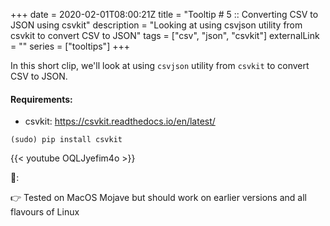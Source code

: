 +++ 
date = 2020-02-01T08:00:21Z
title = "Tooltip # 5 :: Converting CSV to JSON using csvkit"
description = "Looking at using csvjson utility from csvkit to convert CSV to JSON"
tags = ["csv", "json", "csvkit"]
externalLink = ""
series = ["tooltips"]
+++

In this short clip, we'll look at using `csvjson` utility from `csvkit` to convert CSV to JSON.

#### Requirements:

* csvkit: https://csvkit.readthedocs.io/en/latest/

```
(sudo) pip install csvkit
```

{{< youtube OQLJyefim4o >}}

📝:

👉 Tested on MacOS Mojave but should work on earlier versions and all flavours of Linux

